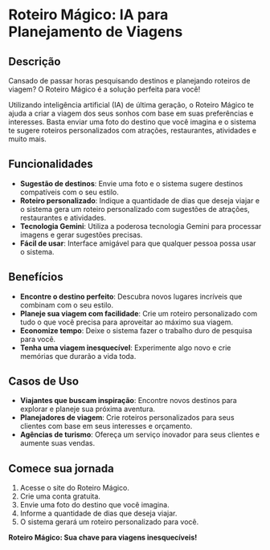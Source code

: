 # Roteiro Mágico: IA para Planejamento de Viagens

## Descrição

Cansado de passar horas pesquisando destinos e planejando roteiros de viagem? O Roteiro Mágico é a solução perfeita para você!

Utilizando inteligência artificial (IA) de última geração, o Roteiro Mágico te ajuda a criar a viagem dos seus sonhos com base em suas preferências e interesses. Basta enviar uma foto do destino que você imagina e o sistema te sugere roteiros personalizados com atrações, restaurantes, atividades e muito mais.

## Funcionalidades

- **Sugestão de destinos**: Envie uma foto e o sistema sugere destinos compatíveis com o seu estilo.
- **Roteiro personalizado**: Indique a quantidade de dias que deseja viajar e o sistema gera um roteiro personalizado com sugestões de atrações, restaurantes e atividades.
- **Tecnologia Gemini**: Utiliza a poderosa tecnologia Gemini para processar imagens e gerar sugestões precisas.
- **Fácil de usar**: Interface amigável para que qualquer pessoa possa usar o sistema.

## Benefícios

- **Encontre o destino perfeito**: Descubra novos lugares incríveis que combinam com o seu estilo.
- **Planeje sua viagem com facilidade**: Crie um roteiro personalizado com tudo o que você precisa para aproveitar ao máximo sua viagem.
- **Economize tempo**: Deixe o sistema fazer o trabalho duro de pesquisa para você.
- **Tenha uma viagem inesquecível**: Experimente algo novo e crie memórias que durarão a vida toda.

## Casos de Uso

- **Viajantes que buscam inspiração**: Encontre novos destinos para explorar e planeje sua próxima aventura.
- **Planejadores de viagem**: Crie roteiros personalizados para seus clientes com base em seus interesses e orçamento.
- **Agências de turismo**: Ofereça um serviço inovador para seus clientes e aumente suas vendas.

## Comece sua jornada

1. Acesse o site do Roteiro Mágico.
2. Crie uma conta gratuita.
3. Envie uma foto do destino que você imagina.
4. Informe a quantidade de dias que deseja viajar.
5. O sistema gerará um roteiro personalizado para você.

**Roteiro Mágico: Sua chave para viagens inesquecíveis!**

